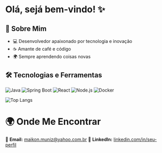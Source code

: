 # Olá, sejá bem-vindo! ✨

## 🌟 Sobre Mim

- 💻 Desenvolvedor apaixonado por tecnologia e inovação  
- ☕ Amante de café e código  
- 🌍 Sempre aprendendo coisas novas  

## 🛠 Tecnologias e Ferramentas

![Java](https://img.shields.io/badge/Java-%23ED8B00.svg?style=for-the-badge&logo=java&logoColor=white)
![Spring Boot](https://img.shields.io/badge/Spring%20Boot-%236DB33F.svg?style=for-the-badge&logo=spring&logoColor=white)
![React](https://img.shields.io/badge/React-%2361DAFB.svg?style=for-the-badge&logo=react&logoColor=white)
![Node.js](https://img.shields.io/badge/Node.js-%23339933.svg?style=for-the-badge&logo=nodedotjs&logoColor=white)
![Docker](https://img.shields.io/badge/Docker-%230db7ed.svg?style=for-the-badge&logo=docker&logoColor=white)

![Top Langs](https://github-readme-stats.vercel.app/api/top-langs/?username=maikonmuniz&layout=compact&theme=tokyonight&langs_count=8&card_width=500)

# 🌍 Onde Me Encontrar  
📩 **Email:** maikon.muniz@yahoo.com.br
🔗 **LinkedIn:** [linkedin.com/in/seu-perfil](https://www.linkedin.com/in/maikon-muniz-da-silva-72a155187/)  
